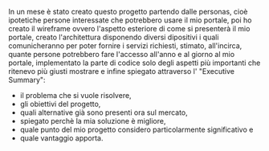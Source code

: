 In un mese è stato creato questo progetto partendo dalle personas, cioè ipotetiche persone interessate che potrebbero usare il mio portale, 
poi ho creato il wireframe ovvero l'aspetto esteriore di come si presenterà il mio portale, 
creato l'architettura disponendo diversi dipositivi i quali comunicheranno per poter fornire i servizi richiesti,
stimato, all'incirca, quante persone potrebbero fare l'accesso all'anno e al giorno al mio portale,
implementato la parte di codice solo degli aspetti più importanti che ritenevo più giusti mostrare 
e infine spiegato attraverso l' "Executive Summary":
- il problema che si vuole risolvere, 
- gli obiettivi del progetto, 
- quali alternative già sono presenti ora sul mercato, 
- spiegato perchè la mia soluzione è migliore,
- quale punto del mio progetto considero particolarmente significativo e 
- quale vantaggio apporta.
